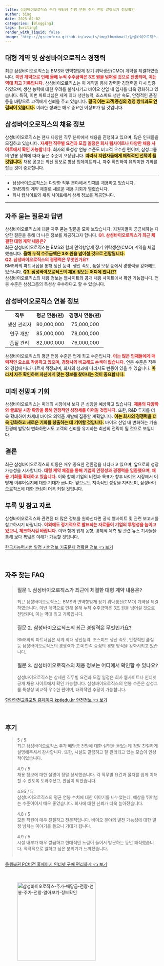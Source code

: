 ```yaml
---
title: 삼성바이오로직스 주가 배당금 전망 연봉 주가 전망 알아보기 정보확인
author: bing
date: 2025-02-02
categories: [Blogging]
tags: [writing]
render_with_liquid: false
image: 'https://greenforu.github.io/assets/img/thumbnail/삼성바이오로직스-주가-배당금-전망-연봉-주가-전망-알아보기-정보확인.webp'
---
```



<h2 id='대형 계약 및 삼성바이오로직스 경쟁력'>대형 계약 및 삼성바이오로직스 경쟁력</h2>

<p>최근 삼성바이오로직스는 BMS와 면역항암제 장기 위탁생산(CMO) 계약을 체결하였습니다. <b><span style="color: #ee2323;">이번 계약으로 인해 올해 누적 수주금액은 3조 원을 넘어설 것으로 전망되며, 이는 역대 최고 기록입니다.</span></b> 삼성바이오로직스는 이 계약을 통해 강력한 경쟁력을 다시 입증하였으며, 생산 능력에 대한 우려를 불식시키고 바이오 산업 내 입지를 더욱 강화하고 있습니다. 특히, 이번 파트너십은 세계 최대 생산능력, 초스피드 생산 속도, 안정적인 품질 등을 바탕으로 고객에게 신뢰를 주고 있습니다. <b><span style="background-color: #ffe066;">결국 이는 고객 중심의 경영 방식과도 연결되어 있습니다.</span></b> 이러한 성과는 매우 중요한 이정표가 될 것입니다.</p>

<h2 id='삼성바이오로직스의 채용 정보'>삼성바이오로직스의 채용 정보</h2>

<p>삼성바이오로직스는 현재 다양한 직무 분야에서 채용을 진행하고 있으며, 많은 인재들을 모집하고 있습니다. <b><span style="color: #ee2323;">자세한 직무별 요건과 모집 일정은 회사 웹사이트나 다양한 채용 사이트에서 확인 가능합니다.</span></b> 회사의 특성상 연봉 수준도 비교적 우수한 편이며, 삼성그룹의 연봉 정책에 따라 높은 수준이 보장됩니다. <b><span style="background-color: #ffe066;">따라서 지원자들에게 매력적인 선택이 될 것입니다.</span></b> 채용 공고는 최신 정보로 항상 업데이트되니, 자주 확인하여 유의미한 기회를 잡는 것이 중요합니다.</p>

<hr />

<ul>
    <li>삼성바이오로직스는 다양한 직무 분야에서 인재를 채용하고 있습니다.</li>
    <li>BMS와의 계약 체결로 새로운 채용 기회가 열렸습니다.</li>
    <li>회사 웹사이트와 채용 사이트에서 상세 정보를 제공합니다.</li>
</ul>

<hr />

<h2 id='자주 묻는 질문과 답변'>자주 묻는 질문과 답변</h2>

<p>삼성바이오로직스에 대한 자주 묻는 질문을 모아 보았습니다. 지원자들이 궁금해하는 다양한 질문을 통해 더 나은 정보를 제공하고자 합니다. <b><span style="color: #ee2323;">Q1. 삼성바이오로직스가 최근 체결한 대형 계약 내용은?</span></b> <br> 최근 삼성바이오로직스는 BMS와 함께 면역항암제 장기 위탁생산(CMO) 계약을 체결했습니다. <b><span style="background-color: #ffe066;">올해 누적 수주금액은 3조 원을 넘어설 것으로 전망됩니다.</span></b> <br> <b><span style="color: #ee2323;">Q2. 삼성바이오로직스의 경쟁력은 무엇인가요?</span></b> <br> BMS와의 파트너십을 통해 생산 능력, 생산 속도, 품질 보장 등에서 경쟁력을 강화해도 있습니다. <b><span style="background-color: #ffe066;">Q3. 삼성바이오로직스의 채용 정보는 어디에 있나요?</span></b> <br> 삼성바이오로직스의 채용 정보는 웹사이트와 공개 채용 사이트에서 확인 가능합니다. 연봉 수준은 삼성그룹의 특성상 우수하다고 할 수 있습니다.</p>

<h2 id='삼성바이오로직스 연봉 정보'>삼성바이오로직스 연봉 정보</h2>

<table>
    <tr>
        <td style="text-align: center; height: 17px;"><b>직무</b></td>
        <td style="text-align: center; height: 17px;"><b>평균 연봉(원)</b></td>
        <td style="text-align: center; height: 17px;"><b>경쟁사 연봉(원)</b></td>
    </tr>
    <tr>
        <td style="text-align: center; height: 17px;">생산 관리자</td>
        <td style="text-align: center; height: 17px;">80,000,000</td>
        <td style="text-align: center; height: 17px;">75,000,000</td>
    </tr>
    <tr>
        <td style="text-align: center; height: 17px;">연구 개발</td>
        <td style="text-align: center; height: 17px;">85,000,000</td>
        <td style="text-align: center; height: 17px;">78,000,000</td>
    </tr>
    <tr>
        <td style="text-align: center; height: 17px;">품질 관리</td>
        <td style="text-align: center; height: 17px;">82,000,000</td>
        <td style="text-align: center; height: 17px;">76,000,000</td>
    </tr>
</table>

<p>삼성바이오로직스의 평균 연봉 수준은 업계 최고 수준입니다. <b><span style="color: #ee2323;">이는 많은 인재들에게 매력적인 요소로 작용하고 있으며, 경쟁사와 비교해도 손색이 없습니다.</span></b> 연봉 수준은 직무와 경험에 따라 다르게 책정되며, 회사의 성과에 따라서도 변동이 있을 수 있습니다. <b><span style="background-color: #ffe066;">따라서 자주 확인하여 자신에게 맞는 정보를 찾아내는 것이 중요합니다.</span></b></p>

<h2 id='미래 전망과 기회'>미래 전망과 기회</h2>

<p>삼성바이오로직스는 미래의 시장에서 보다 큰 성장을 예상하고 있습니다. <b><span style="color: #ee2323;">제품의 다양화와 글로벌 시장 확장을 통해 안정적인 성장세를 이어갈 것입니다.</span></b> 또한, R&D 투자를 더욱 확대하여 차세대 바이오 의약품 개발에 집중할 계획입니다. <b><span style="background-color: #ffe066;">이는 회사의 경쟁력을 더욱 강화하고 새로운 기회를 창출하는 데 기여할 것입니다.</span></b> 바이오 산업 내 변화하는 기술 환경에 발맞춰 변화하면서도 고객의 신뢰를 유지하는 최선의 전략이 될 것으로 보입니다.</p>

<h2 id='결론'>결론</h2>

<p>최근 삼성바이오로직스의 이동은 매우 중요한 전환점을 나타내고 있으며, 앞으로의 성장 가능성을 시사합니다. <b><span style="color: #ee2323;">대형 계약 체결을 통해 기업의 안정성과 경쟁력을 입증했으며, 채용 기회를 확대하고 있습니다.</span></b> 이와 함께 기업의 비전과 목표가 향후 바이오 시장에서 어떻게 이루어질지에 대한 기대가 큽니다. 앞으로도 지속적인 성장을 지켜보며, 삼성바이오로직스에 대한 관심이 더욱 커질 것입니다.</p>

<h2 id='부록 및 참고 자료'>부록 및 참고 자료</h2>

<p>삼성바이오로직스와 관련된 더 많은 정보를 원하신다면 공식 웹사이트 및 관련 보고서를 참고하시기 바랍니다. <b><span style="color: #ee2323;">이외에도 정기적으로 발표되는 자료들이 기업의 투명성을 높이고 있으니, 체크하시길 바랍니다.</span></b> 이와 함께 업계 동향, 경제적 예측 및 관련 뉴스 기사들을 통해 보다 폭넓은 이해가 가능할 것입니다.</p>


<p><a class="click-button" title="한국사능력시험 일정 시험정보 기출문제 정확한 정보" href="https://greenforu.github.io/posts/%ED%95%9C%EA%B5%AD%EC%82%AC%EB%8A%A5%EB%A0%A5%EC%8B%9C%ED%97%98-%EC%9D%BC%EC%A0%95-%EC%8B%9C%ED%97%98%EC%A0%95%EB%B3%B4-%EA%B8%B0%EC%B6%9C%EB%AC%B8%EC%A0%9C-%EC%A0%95%ED%99%95%ED%95%9C-%EC%A0%95%EB%B3%B4/" rel="dofollow">한국사능력시험 일정 시험정보 기출문제 정확한 정보 👈 보기</a></p><br>
<h2 id='자주_찾는_FAQ'>자주 찾는 FAQ</h2>
<div itemscope="" itemtype="https://schema.org/FAQPage"> 
<blockquote> 
<div itemscope="" itemprop="mainEntity" itemtype="https://schema.org/Question"> 
<h3 itemprop="name">질문 1. 삼성바이오로직스가 최근에 체결한 대형 계약 내용은?</h3> 
<div itemscope="" itemprop="acceptedAnswer" itemtype="https://schema.org/Answer"> 
<span itemprop="text"> 
<p>최근 삼성바이오로직스는 BMS와 면역항암제 장기 위탁생산(CMO) 계약을 체결하였습니다. 이번 계약으로 인해 올해 누적 수주금액은 3조 원을 넘어설 것으로 전망되며, 이는 역대 최고 기록입니다.</p> 
</span> 
</div> 
</div> 

<div itemscope="" itemprop="mainEntity" itemtype="https://schema.org/Question"> 
<h3 itemprop="name">질문 2. 삼성바이오로직스의 최근 경쟁력은 무엇인가요?</h3> 
<div itemscope="" itemprop="acceptedAnswer" itemtype="https://schema.org/Answer"> 
<span itemprop="text"> 
<p>BMS와의 파트너십은 세계 최대 생산능력, 초스피드 생산 속도, 안정적인 품질 등 삼성바이오로직스의 경쟁력과 고객 만족 중심의 경영 방식을 강화시키고 있습니다.</p> 
</span> 
</div> 
</div> 

<div itemscope="" itemprop="mainEntity" itemtype="https://schema.org/Question"> 
<h3 itemprop="name">질문 3. 삼성바이오로직스의 채용 정보는 어디에서 확인할 수 있나요?</h3> 
<div itemscope="" itemprop="acceptedAnswer" itemtype="https://schema.org/Answer"> 
<span itemprop="text"> 
<p>삼성바이오로직스는 상세한 직무별 요건과 모집 일정은 회사 웹사이트나 인터넷 공개 채용 사이트에서 확인 가능합니다. 삼성바이오로직스의 연봉 수준은 삼성그룹 특성상 비교적 우수한 편이며, 대략적인 추정이 가능합니다.</p> 
</span> 
</div> 
</div> 
</blockquote> 
</div>
<p><a class="click-button" title="항만안전교육포털 홈페이지 kptiedu.kr 안전정보" href="https://greenforu.github.io/posts/%ED%95%AD%EB%A7%8C%EC%95%88%EC%A0%84%EA%B5%90%EC%9C%A1%ED%8F%AC%ED%84%B8-%ED%99%88%ED%8E%98%EC%9D%B4%EC%A7%80-kptiedu.kr-%EC%95%88%EC%A0%84%EC%A0%95%EB%B3%B4/" rel="dofollow">항만안전교육포털 홈페이지 kptiedu.kr 안전정보 👈 보기</a></p><br>
<h2 id='후기'>후기</h2>
<div itemscope itemtype="https://schema.org/Product">
  <blockquote>
  <div itemprop="review" itemscope itemtype="https://schema.org/Review">
      <div itemprop="reviewRating" itemscope itemtype="https://schema.org/Rating"> <span itemprop="ratingValue">5</span> / <span itemprop="bestRating">5</span> </div>
      <span itemprop="reviewBody">최근 삼성바이오로직스 주가 배당금 전망에 대한 설명을 들었는데 정말 친절하게 설명해주셔서 감사합니다. 또한, 시설도 깔끔하고 잘 관리되고 있는 모습이 인상적이었습니다.</span>
  </div>
  <br>
  <div itemprop="review" itemscope itemtype="https://schema.org/Review">
      <div itemprop="reviewRating" itemscope itemtype="https://schema.org/Rating"> <span itemprop="ratingValue">4.9</span> / <span itemprop="bestRating">5</span> </div>
      <span itemprop="reviewBody">채용 정보에 대한 설명이 정말 상세했습니다. 각 직무별 요건과 절차를 쉽게 이해할 수 있도록 도와주셨고, 안심이 되었습니다.</span>
  </div>
  <br>
  <div itemprop="review" itemscope itemtype="https://schema.org/Review">
      <div itemprop="reviewRating" itemscope itemtype="https://schema.org/Rating"> <span itemprop="ratingValue">4.95</span> / <span itemprop="bestRating">5</span> </div>
      <span itemprop="reviewBody">삼성바이오로직스의 평균 연봉 수치에 대한 이야기를 나누었는데, 예상을 뛰어넘는 수준이어서 매우 좋았습니다. 회사에 대한 신뢰가 더욱 높아졌습니다.</span>
  </div>
  <br>
  <div itemprop="review" itemscope itemtype="https://schema.org/Review">
      <div itemprop="reviewRating" itemscope itemtype="https://schema.org/Rating"> <span itemprop="ratingValue">4.8</span> / <span itemprop="bestRating">5</span> </div>
      <span itemprop="reviewBody">모든 직원이 매우 친절하고 전문적입니다. 바이오 분야의 발전 가능성에 대한 열정 넘치는 이야기를 들으니 기대가 됩니다.</span>
  </div>
  <br>
  <div itemprop="review" itemscope itemtype="https://schema.org/Review">
      <div itemprop="reviewRating" itemscope itemtype="https://schema.org/Rating"> <span itemprop="ratingValue">4.9</span> / <span itemprop="bestRating">5</span> </div>
      <span itemprop="reviewBody">시설 내부가 매우 깔끔하고 현대적인 느낌이 들어서 방문하는 동안 쾌적했습니다. 적극적으로 일하고 싶은 분위기가 느껴졌습니다.</span>
  </div>
  <br>
  </blockquote>
</div>
<p><a class="click-button" title="동행복권 PC버전 홈페이지 인터넷 구매 편리하게" href="https://greenforu.github.io/posts/%EB%8F%99%ED%96%89%EB%B3%B5%EA%B6%8C-PC%EB%B2%84%EC%A0%84-%ED%99%88%ED%8E%98%EC%9D%B4%EC%A7%80-%EC%9D%B8%ED%84%B0%EB%84%B7-%EA%B5%AC%EB%A7%A4-%ED%8E%B8%EB%A6%AC%ED%95%98%EA%B2%8C/" rel="dofollow">동행복권 PC버전 홈페이지 인터넷 구매 편리하게 👈 보기</a></p><br>
<figure class="image"><img src="https://greenforu.github.io/assets/img/thumbnail/삼성바이오로직스-주가-배당금-전망-연봉-주가-전망-알아보기-정보확인.webp" alt="삼성바이오로직스-주가-배당금-전망-연봉-주가-전망-알아보기-정보확인" width="256" height="256"></figure>